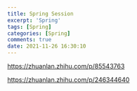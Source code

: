 ```yaml
---
title: Spring Session
excerpt: 'Spring'
tags: [Spring]
categories: [Spring]
comments: true
date: 2021-11-26 16:30:10
---
```


https://zhuanlan.zhihu.com/p/85543763

https://zhuanlan.zhihu.com/p/246344640



